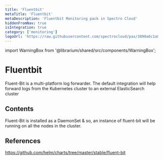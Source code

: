 ```yaml
---
title: 'Fluentbit'
metaTitle: 'Fluentbit'
metaDescription: 'Fluentbit Monitoring pack in Spectro Cloud'
hiddenFromNav: true
isIntegration: true
category: ['monitoring']
logoUrl: 'https://raw.githubusercontent.com/spectrocloud/pax/3890a6c1a85c8e791bee741d50284d4318cfb94d/stable/loggging_and_monitoring/fluent-bit/logo.png?token=APOFE6S4ZG33KEZM37EUZTS67GEZW'
---
```


import WarningBox from '@librarium/shared/src/components/WarningBox';

# Fluentbit

Fluent-Bit is a multi-platform log forwarder. The default integration will help forward logs from the Kubernetes cluster to an external ElasticSearch cluster

## Contents

Fluent-Bit is installed as a DaemonSet & so, an instance of fluent-bit will be running on all the nodes in the cluster.

## References

https://github.com/helm/charts/tree/master/stable/fluent-bit
